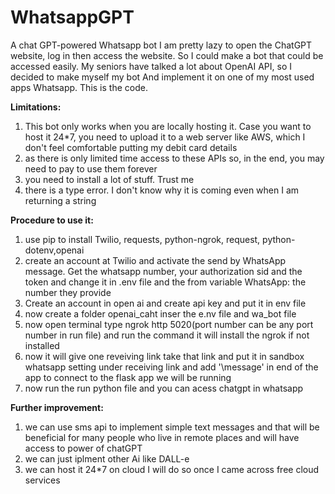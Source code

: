 # WhatsappGPT
A chat GPT-powered Whatsapp bot
I am pretty lazy to open the ChatGPT website, log in then access the website. So I could make a bot that could be accessed easily. My seniors have talked a lot about OpenAI API, so I decided to make myself my bot And implement it on one of my most used apps Whatsapp.
This is the code.

**Limitations:**
1. This bot only works when you are locally hosting it. Case you want to host it 24*7, you need to upload it to a web server like AWS, which I don't feel comfortable putting my debit card details
2. as there is only limited time access to these APIs so, in the end, you may need to pay to use them forever
3. you need to install a lot of stuff. Trust me
4. there is a type error. I don't know why it is coming even when I am returning a string
   
**Procedure to use it:**
1. use pip to install Twilio, requests, python-ngrok, request, python-dotenv,openai
2. create an account at Twilio and activate the send by WhatsApp message. Get the whatsapp number, your authorization sid and the token and change it in .env file and the from variable WhatsApp: the number they provide
3.  Create an account in open ai and create api key and put it in env file
4.  now create a folder openai_caht inser the e.nv file and wa_bot file
5.  now open terminal type ngrok http 5020(port number can be any port number in run file)  and run the command it will install the ngrok if not installed
6.  now it will give one reveiving link take that link and put it in sandbox whatsapp setting under receiving link and add '\message' in end of the app to connect to the flask app we will be running
7.  now run the run python file and you can acess chatgpt in whatsapp

**Further improvement:**
1. we can use sms api to implement simple text messages and that will be beneficial for many people who live in remote places and will have access to power of chatGPT
2. we can just iplment other Ai like DALL-e
3. we can host it 24*7 on cloud I will do so once I came across free cloud services
   
